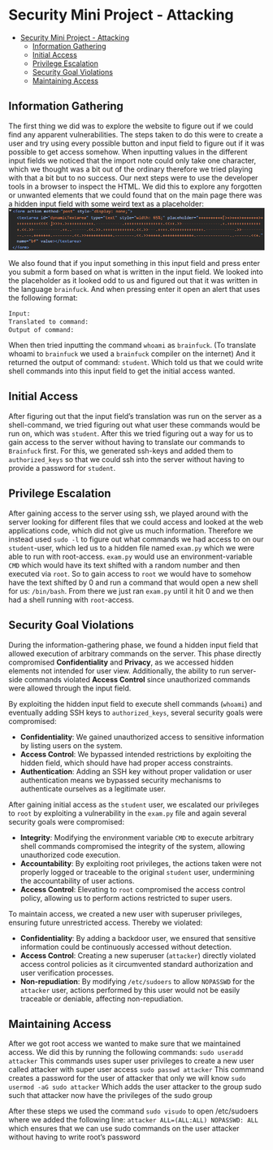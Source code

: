# Security Mini Project - Attacking

- [Security Mini Project - Attacking](#security-mini-project---attacking)
  - [Information Gathering](#information-gathering)
  - [Initial Access](#initial-access)
  - [Privilege Escalation](#privilege-escalation)
  - [Security Goal Violations](#security-goal-violations)
  - [Maintaining Access](#maintaining-access)

## Information Gathering

The first thing we did was to explore the website to figure out if we could find any apparent vulnerabilities.
The steps taken to do this were to create a user and try using every possible button and input field to figure out if it was possible to get access somehow.
When inputting values in the different input fields we noticed that the import note could only take one character, which we thought was a bit out of the ordinary therefore we tried playing with that a bit but to no success.
Our next steps were to use the developer tools in a browser to inspect the HTML. We did this to explore any forgotten or unwanted elements that we could
found that on the main page there was a hidden input field with some weird text as a placeholder:
![Image showing a weird input field that could be exploited.](images/Weird_input_field_that_was_hidden_but_looked_like_we_could_exploit.png)

We also found that if you input something in this input field and press enter you submit a form based on what is written in the input field.
We looked into the placeholder as it looked odd to us and figured out that it was written in the language `brainfuck`. And when pressing enter it open an alert that uses the following format:

```
Input:
Translated to command:
Output of command:
```

When then tried inputting the command `whoami` as `brainfuck`. (To translate whoami to `brainfuck` we used a `brainfuck` compiler on the internet) And it returned the output of command: `student`.
Which told us that we could write shell commands into this input field to get the initial access wanted.

## Initial Access

After figuring out that the input field’s translation was run on the server as a shell-command, we tried figuring out what user these commands would be run on, which was `student`. After this we tried figuring out a way for us to gain access to the server without having to translate our commands to `Brainfuck` first. For this, we generated ssh-keys and added them to `authorized_keys` so that we could ssh into the server without having to provide a password for `student`.

## Privilege Escalation

After gaining access to the server using ssh, we played around with the server looking for different files that we could access and looked at the web applications code, which did not give us much information. Therefore we instead used `sudo -l` to figure out what commands we had access to on our `student`-user, which led us to a hidden file named `exam.py` which we were able to run with root-access. `exam.py` would use an environment-variable `CMD` which would have its text shifted with a random number and then executed via `root`. So to gain access to `root` we would have to somehow have the text shifted by 0 and run a command that would open a new shell for us: `/bin/bash`. From there we just ran `exam.py` until it hit 0 and we then had a shell running with `root`-access.

## Security Goal Violations

During the information-gathering phase, we found a hidden input field that allowed execution of arbitrary commands on the server. This phase directly compromised **Confidentiality** and **Privacy**, as we accessed hidden elements not intended for user view. Additionally, the ability to run server-side commands violated **Access Control** since unauthorized commands were allowed through the input field.

By exploiting the hidden input field to execute shell commands (`whoami`) and eventually adding SSH keys to `authorized_keys`, several security goals were compromised:
- **Confidentiality**: We gained unauthorized access to sensitive information by listing users on the system.
- **Access Control**: We bypassed intended restrictions by exploiting the hidden field, which should have had proper access constraints.
- **Authentication**: Adding an SSH key without proper validation or user authentication means we bypassed security mechanisms to authenticate ourselves as a legitimate user.

After gaining initial access as the `student` user, we escalated our privileges to `root` by exploiting a vulnerability in the `exam.py` file and again several security goals were compromised:
- **Integrity**: Modifying the environment variable `CMD` to execute arbitrary shell commands compromised the integrity of the system, allowing unauthorized code execution.
- **Accountability**: By exploiting root privileges, the actions taken were not properly logged or traceable to the original `student` user, undermining the accountability of user actions.
- **Access Control**: Elevating to `root` compromised the access control policy, allowing us to perform actions restricted to super users.

To maintain access, we created a new user with superuser privileges, ensuring future unrestricted access. Thereby we violated:
- **Confidentiality**: By adding a backdoor user, we ensured that sensitive information could be continuously accessed without detection.
- **Access Control**: Creating a new superuser (`attacker`) directly violated access control policies as it circumvented standard authorization and user verification processes.
- **Non-repudiation**: By modifying `/etc/sudoers` to allow `NOPASSWD` for the `attacker` user, actions performed by this user would not be easily traceable or deniable, affecting non-repudiation.


## Maintaining Access

After we got root access we wanted to make sure that we maintained access. We did this by running the following commands:
`sudo useradd attacker`
This commands uses super user privileges to create a new user called attacker with super user access
`sudo passwd attacker`
This command creates a password for the user of attacker that only we will know
`sudo usermod -aG sudo attacker`
Which adds the user attacker to the group sudo such that attacker now have the privileges of the sudo group

After these steps we used the command
`sudo visudo`
to open /etc/sudoers where we added the following line:
`attacker ALL=(ALL:ALL) NOPASSWD: ALL`
which ensures that we can use sudo commands on the user attacker without having to write root’s password
